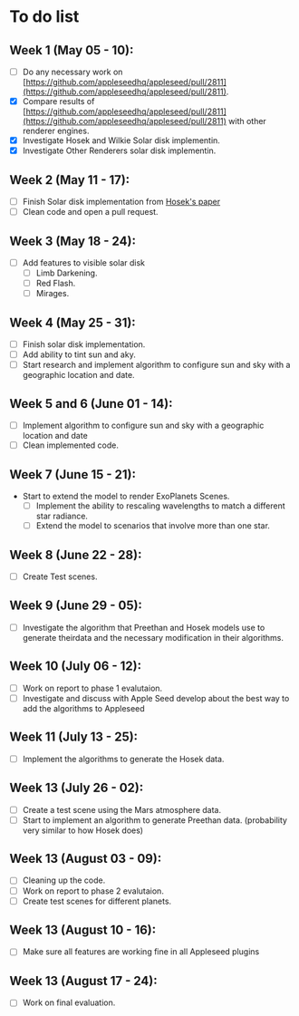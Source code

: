 # To do list

## Week 1 (May 05 - 10):
  - [ ] Do any necessary work on [https://github.com/appleseedhq/appleseed/pull/2811](https://github.com/appleseedhq/appleseed/pull/2811).
  - [x] Compare results of [https://github.com/appleseedhq/appleseed/pull/2811](https://github.com/appleseedhq/appleseed/pull/2811) with other renderer engines.
  - [x] Investigate Hosek and Wilkie Solar disk implementin.
  - [x] Investigate Other Renderers solar disk implementin.

## Week 2 (May 11 - 17):
  - [ ] Finish Solar disk implementation from [Hosek's paper](https://www.researchgate.net/publication/262149273_Adding_a_Solar-Radiance_Function_to_the_Hosek-Wilkie_Skylight_Model)
  - [ ] Clean code and open a pull request.
  
## Week 3 (May 18 - 24):
  - [ ] Add features to visible solar disk
    - [ ] Limb Darkening.
    - [ ] Red Flash.
    - [ ] Mirages.

## Week 4 (May 25 - 31): 
  - [ ] Finish solar disk implementation.
  - [ ] Add ability to tint sun and aky.
  - [ ] Start research and implement algorithm to configure sun and sky with a geographic location and date.
  
## Week 5 and 6 (June 01 - 14):
  - [ ] Implement algorithm to configure sun and sky with a geographic location and date
  - [ ] Clean implemented code.
  
## Week 7 (June 15 - 21):
  - Start to extend the model to render ExoPlanets Scenes.
    - [ ] Implement the ability to rescaling wavelengths to match a different star radiance.
    - [ ] Extend the model to scenarios that involve more than one star.

## Week 8 (June 22 - 28):
  - [ ] Create Test scenes.
  
## Week 9 (June 29 - 05):
  - [ ] Investigate the algorithm that Preethan and Hosek models use to generate theirdata and the necessary modification in their algorithms.

## Week 10 (July 06 - 12):
  - [ ] Work on report to phase 1 evalutaion.
  - [ ] Investigate and discuss with Apple Seed develop about the best way to add the algorithms to Appleseed

## Week 11 (July 13 - 25):
  - [ ] Implement the algorithms to generate the Hosek data.
  
## Week 13 (July 26 - 02):
  - [ ] Create a test scene using the Mars atmosphere data.
  - [ ] Start to implement an algorithm to generate Preethan data. (probability very similar to how Hosek does)

## Week 13 (August 03 - 09):
  - [ ] Cleaning up the code.
  - [ ] Work on report to phase 2 evalutaion.
  - [ ] Create test scenes for different planets.
  
## Week 13 (August 10 - 16):
  - [ ] Make sure all features are working fine in all Appleseed plugins 
  
## Week 13 (August 17 - 24):
  - [ ] Work on final evaluation.
